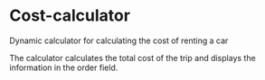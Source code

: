 # Cost-calculator

Dynamic calculator for calculating the cost of renting a car

The calculator calculates the total cost of the trip and displays the information in the order field.
